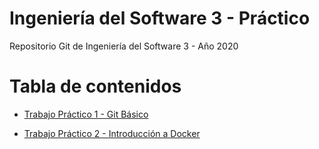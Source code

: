 # Ingeniería del Software 3 - Práctico

Repositorio Git de Ingeniería del Software 3 - Año 2020

# Tabla de contenidos

  * [Trabajo Práctico 1 - Git Básico](trabajos/01-git-basico.md)

  * [Trabajo Práctico 2 - Introducción a Docker](trabajos/02-introduccion-docker.md)